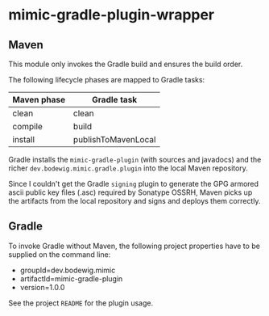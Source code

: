 # mimic-gradle-plugin-wrapper

## Maven

This module only invokes the Gradle build and ensures the build order.

The following lifecycle phases are mapped to Gradle tasks:

| Maven phase | Gradle task         |
| ----------- | ------------------- |
| clean       | clean               |
| compile     | build               |
| install     | publishToMavenLocal | 

Gradle installs the `mimic-gradle-plugin` (with sources and javadocs) and the richer `dev.bodewig.mimic.gradle.plugin` into the local Maven repository.

Since I couldn't get the Gradle `signing` plugin to generate the GPG armored ascii public key files (.asc) required by Sonatype OSSRH,
Maven picks up the artifacts from the local repository and signs and deploys them correctly.


## Gradle

To invoke Gradle without Maven, the following project properties have to be supplied on the command line:

* groupId=dev.bodewig.mimic
* artifactId=mimic-gradle-plugin
* version=1.0.0

See the project `README` for the plugin usage.
